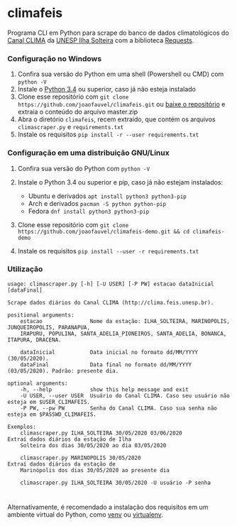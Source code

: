 # climafeis
Programa CLI em Python para scrape do banco de dados climatológicos do [Canal CLIMA](http://clima.feis.unesp.br) da [UNESP Ilha Solteira](https://www.feis.unesp.br/) com a biblioteca [Requests](https://2.python-requests.org/en/master/).  

### Configuração no Windows
1. Confira sua versão do Python em uma shell (Powershell ou CMD) com `python -V`
1. Instale o [Python 3.4](https://www.python.org/downloads/windows/) ou superior, caso já não esteja instalado
1. Clone esse repositório com `git clone https://github.com/joaofauvel/climafeis.git` ou [baixe o repositório](https://github.com/joaofauvel/climafeis/archive/master.zip) e extraia o conteúdo do arquivo master.zip 
1. Abra o diretório `climafeis`, recem extraído, que contém os arquivos `climascraper.py` e `requirements.txt`
1. Instale os requisitos `pip install -r --user requirements.txt`

### Configuração em uma distribuição GNU/Linux
1. Confira sua versão do Python com `python -V`
1. Instale o Python 3.4 ou superior e pip, caso já não estejam instalados:  

    - Ubuntu e derivados `apt install python3 python3-pip`
    - Arch e derivados `pacman -S python python-pip`
    - Fedora `dnf install python3 python3-pip`  
    
1. Clone esse repositório com `git clone https://github.com/joaofauvel/climafeis-demo.git && cd climafeis-demo`
1. Instale os requisitos `pip install --user -r requirements.txt`

### Utilização
    usage: climascraper.py [-h] [-U USER] [-P PW] estacao dataInicial [dataFinal]

    Scrape dados diários do Canal CLIMA (http://clima.feis.unesp.br).

    positional arguments:
        estacao               Nome da estação: ILHA_SOLTEIRA, MARINOPOLIS, JUNQUEIROPOLIS, PARANAPUA,
        IRAPURU, POPULINA, SANTA_ADELIA_PIONEIROS, SANTA_ADELIA, BONANCA, ITAPURA, DRACENA.
        
        dataInicial           Data inicial no formato dd/MM/YYYY (30/05/2020).
        dataFinal             Data final no formato dd/MM/YYYY (03/05/2020). Padrão: presente dia.

    optional arguments:
        -h, --help            show this help message and exit
        -U USER, --user USER  Usuário do Canal CLIMA. Caso seu usuário não esteja em $USER_CLIMAFEIS.
        -P PW, --pw PW        Senha do Canal CLIMA. Caso sua senha não esteja em $PASSWD_CLIMAFEIS.
        
    Exemplos:
        climascraper.py ILHA_SOLTEIRA 30/05/2020 03/06/2020             Extraí dados diários da estação de Ilha
        Solteira dos dias 30/05/2020 ao dia 03/05/2020
        
        climascraper.py MARINOPOLIS 30/05/2020                          Extraí dados diários da estação de
        Marinópolis dos dias 30/05/2020 ao presente dia
        
        climascraper.py ILHA_SOLTEIRA 30/05/2020 -U usuário -P senha    
#
Alternativamente, é recomendado a instalação dos requisitos em um ambiente virtual do Python, como [venv](https://docs.python.org/3/library/venv.html) ou [virtualenv](https://virtualenv.pypa.io/en/stable/).


